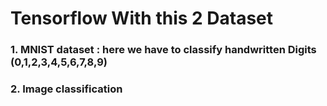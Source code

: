 # Tensorflow With this 2 Dataset 
### 1. MNIST dataset : here we have to classify handwritten Digits (0,1,2,3,4,5,6,7,8,9)
### 2. Image classification
